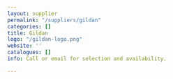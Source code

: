 ```yaml
---
layout: supplier
permalink: "/suppliers/gildan"
categories: []
title: Gildan
logo: "/gildan-logo.png"
website: ''
catalogues: []
info: Call or email for selection and availability.

---
```

